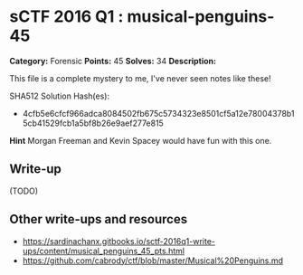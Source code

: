# sCTF 2016 Q1 : musical-penguins-45

**Category:** Forensic
**Points:** 45
**Solves:** 34
**Description:**

This file is a complete mystery to me, I've never seen notes like these!


SHA512 Solution Hash(es):
* 4cfb5e6cfcf966adca8084502fb675c5734323e8501cf5a12e78004378b15cb41529fcb1a5bf8b26e9aef277e815

**Hint**
Morgan Freeman and Kevin Spacey would have fun with this one.

## Write-up

(TODO)

## Other write-ups and resources

* https://sardinachanx.gitbooks.io/sctf-2016q1-write-ups/content/musical_penguins_45_pts.html
* https://github.com/cabrody/ctf/blob/master/Musical%20Penguins.md
